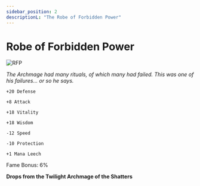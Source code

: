 ```yaml
---
sidebar_position: 2
descriptionL: "The Robe of Forbidden Power"
---
```


# Robe of Forbidden Power

![RFP](https://vwiki.valorserver.com/api/item/picture/robe%20of%20forbidden%20power)

<i>The Archmage had many rituals, of which many had failed. This was one of his failures... or so he says.</i>

    +20 Defense
    
    +8 Attack
    
    +18 Vitality
    
    +18 Wisdom
    
    -12 Speed
    
    -10 Protection
    
    +1 Mana Leech
    
Fame Bonus: 6%

**Drops from the Twilight Archmage of the Shatters**
